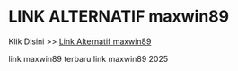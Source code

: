 # LINK ALTERNATIF maxwin89

Klik Disini >> <a href="https://linksto.pages.dev/">Link Alternatif maxwin89 </a>

link maxwin89 terbaru
link maxwin89 2025